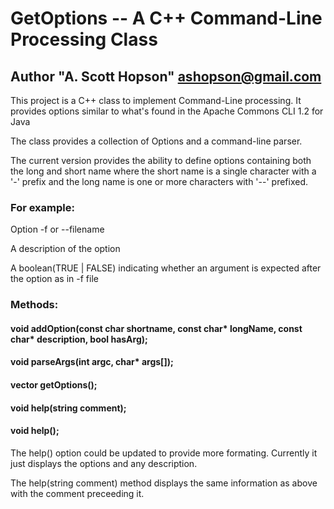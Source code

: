 # GetOptions -- A C++ Command-Line Processing Class
## Author "A. Scott Hopson" <ashopson@gmail.com>

This project is a C++ class to implement Command-Line processing. It provides options similar to what's found in the Apache Commons CLI 1.2 for Java

The class provides a collection of Options and a command-line parser.

The current version provides the ability to define options containing both the long and short name where the short name is a single character with a '-' prefix and the long name is one or more characters with '--' prefixed.

### For example:
  Option -f or --filename
  
  A description of the option
  
  A boolean(TRUE | FALSE) indicating whether an argument is expected after the option as in -f file 

### Methods:
  #### void addOption(const char shortname, const char* longName, const char* description, bool hasArg);
  #### void parseArgs(int argc, char* args[]);
  #### vector<ArgOptions> getOptions();
  #### void help(string comment);
  #### void help();
  
  The help() option could be updated to provide more formating. Currently it just displays the options and any description.
  
  The help(string comment) method displays the same information as above with the comment preceeding it.
  
  
